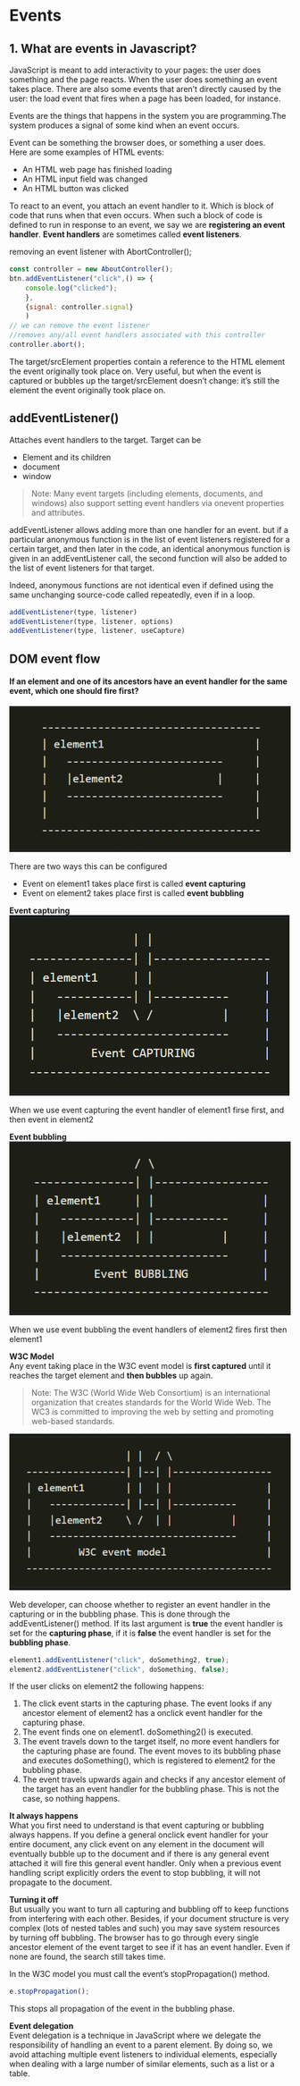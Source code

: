 # Events

## 1. What are events in Javascript?

JavaScript is meant to add interactivity to your pages: the user does something and the page reacts.
When the user does something an event takes place. There are also some events that aren’t directly caused by the user: the load event that fires when a page has been loaded, for instance.

Events are the things that happens in the system you are programming.The system produces a signal of some kind when an event occurs.

Event can be something the browser does, or something a user does.  
Here are some examples of HTML events:

- An HTML web page has finished loading
- An HTML input field was changed
- An HTML button was clicked

To react to an event, you attach an event handler to it. Which is block of code that runs when that even occurs. When such a block of code is defined to run in response to an event, we say we are **registering an event handler**. **Event handlers** are sometimes called **event listeners**.

removing an event listener with AbortController();

```javaScript
const controller = new AboutController();
btn.addEventListener("click",() => {
    console.log("clicked");
    },
    {signal: controller.signal}
    )
// we can remove the event listener
//removes any/all event handlers associated with this controller
controller.abort();

```

The target/srcElement properties contain a reference to the HTML element the event originally took place on. Very useful, but when the event is captured or bubbles up the target/srcElement doesn’t change: it’s still the element the event originally took place on.

## addEventListener()

Attaches event handlers to the target.
Target can be

- Element and its children
- document
- window

> Note: Many event targets (including elements, documents, and windows) also support setting event handlers via onevent properties and attributes.

addEventListener allows adding more than one handler for an event.
but if a particular anonymous function is in the list of event listeners registered for a certain target, and then later in the code, an identical anonymous function is given in an addEventListener call, the second function will also be added to the list of event listeners for that target.

Indeed, anonymous functions are not identical even if defined using the same unchanging source-code called repeatedly, even if in a loop.

```javaScript
addEventListener(type, listener)
addEventListener(type, listener, options)
addEventListener(type, listener, useCapture)
```

## DOM event flow

#### If an element and one of its ancestors have an event handler for the same event, which one should fire first?

![problem-statement](./ss/image-1.png)

There are two ways this can be configured

- Event on element1 takes place first is called **event capturing**
- Event on element2 takes place first is called **event bubbling**

**Event capturing**  
![event-capturing](./ss/image-2.png)

When we use event capturing the event handler of element1 firse first, and then event in element2

**Event bubbling**  
![event-bubbling](./ss/image-3.png)

When we use event bubbling the event handlers of element2 fires first then element1

**W3C Model**  
Any event taking place in the W3C event model is **first captured** until it reaches the target element and **then bubbles** up again.

> Note: The W3C (World Wide Web Consortium) is an international organization that creates standards for the World Wide Web. The WC3 is committed to improving the web by setting and promoting web-based standards.

![w3c](./ss/image-4.png)

Web developer, can choose whether to register an event handler in the capturing or in the bubbling phase. This is done through the addEventListener() method. If its last argument is **true** the event handler is set for the **capturing phase**, if it is **false** the event handler is set for the **bubbling phase**.

```javascript
element1.addEventListener("click", doSomething2, true);
element2.addEventListener("click", doSomething, false);
```

If the user clicks on element2 the following happens:

1. The click event starts in the capturing phase. The event looks if any ancestor element of element2 has a onclick event handler for the capturing phase.
2. The event finds one on element1. doSomething2() is executed.
3. The event travels down to the target itself, no more event handlers for the capturing phase are found. The event moves to its bubbling phase and executes doSomething(), which is registered to element2 for the bubbling phase.
4. The event travels upwards again and checks if any ancestor element of the target has an event handler for the bubbling phase. This is not the case, so nothing happens.

**It always happens**  
What you first need to understand is that event capturing or bubbling always happens. If you define a general onclick event handler for your entire document, any click event on any element in the document will eventually bubble up to the document and if there is any general event attached it will fire this general event handler. Only when a previous event handling script explicitly orders the event to stop bubbling, it will not propagate to the document.

**Turning it off**  
But usually you want to turn all capturing and bubbling off to keep functions from interfering with each other. Besides, if your document structure is very complex (lots of nested tables and such) you may save system resources by turning off bubbling. The browser has to go through every single ancestor element of the event target to see if it has an event handler. Even if none are found, the search still takes time.

In the W3C model you must call the event’s stopPropagation() method.

```js
e.stopPropagation();
```

This stops all propagation of the event in the bubbling phase.

**Event delegation**  
Event delegation is a technique in JavaScript where we delegate the responsibility of handling an event to a parent element. By doing so, we avoid attaching multiple event listeners to individual elements, especially when dealing with a large number of similar elements, such as a list or a table.
